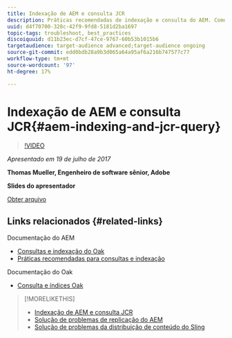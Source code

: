 ```yaml
---
title: Indexação de AEM e consulta JCR
description: Práticas recomendadas de indexação e consulta do AEM. Como solucionar problemas de consulta no AEM e como configurar e gerenciar índices.
uuid: d4f70700-328c-42f9-9fd8-5181d2ba1697
topic-tags: troubleshoot, best_practices
discoiquuid: d11b23ec-d7cf-47ce-9767-60b53b1015b6
targetaudience: target-audience advanced;target-audience ongoing
source-git-commit: edd0bdb28a9b3d065a64a95af6a216b747577c77
workflow-type: tm+mt
source-wordcount: '97'
ht-degree: 17%

---
```


# Indexação de AEM e consulta JCR{#aem-indexing-and-jcr-query}

>[!VIDEO](https://video.tv.adobe.com/v/19133/?quality=9)

*Apresentado em 19 de julho de 2017*

**Thomas Mueller, Engenheiro de software sênior, Adobe**

**Slides do apresentador**

[Obter arquivo](assets/aem-gems-aem-indexing-and-jcr-query.pdf)

## Links relacionados {#related-links}

Documentação do AEM

* [Consultas e indexação do Oak](https://docs.adobe.com/docs/en/aem/6-3/deploy/platform/queries-and-indexing.html)
* [Práticas recomendadas para consultas e indexação](https://docs.adobe.com/docs/en/aem/6-3/deploy/best-practices/best-practices-for-queries-and-indexing.html)

Documentação do Oak

* [Consulta e índices Oak](https://experienceleague.adobe.com/docs/experience-manager-65/deploying/deploying/queries-and-indexing.html?lang=pt-BR)

<!--
[Get back to the Overview](https://helpx.adobe.com/experience-manager/kt/eseminars/gems/aem-index.html)
-->

>[!MORELIKETHIS]
>
>* [Indexação de AEM e consulta JCR](aem-indexing-jcr-query.md)
>* [Solução de problemas de replicação do AEM](aem-troubleshooting-aem-replication.md)
>* [Solução de problemas da distribuição de conteúdo do Sling](aem-troubleshooting-sling.md)

<!-- 
>* linking to helpx, removed for now [Adobe Experience Manager: AEM 6.x Maintenance Tasks](https://helpx.adobe.com/experience-manager/kt/eseminars/ccoo-aem-Aug-register.html)
-->
